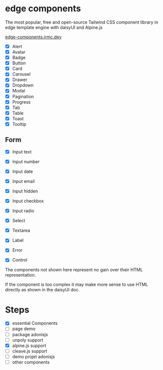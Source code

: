 # edge components

The most popular, free and open-source Tailwind CSS component library in edge template engine with daisyUI and Alpine.js

[edge-components.jrmc.dev](https://edge-components.jrmc.dev)

- [x] Alert
- [x] Avatar
- [x] Badge
- [x] Button
- [x] Card
- [x] Carousel
- [x] Drawer
- [x] Dropdown
- [x] Modal
- [x] Pagination
- [x] Progress
- [x] Tab
- [x] Table
- [x] Toast
- [x] Tooltip

## Form
- [x] Input text
- [x] Input number
- [x] Input date
- [x] Input email
- [x] Input hidden
- [x] Input checkbox
- [x] Input radio
- [x] Select
- [x] Textarea
- [x] Label
- [x] Error
- [x] Control


The components not shown here represent no gain over their HTML representation.

If the component is too complex it may make more sense to use HTML directly as shown in the daisyUI doc. 

# Steps

- [x] essential Components
- [ ] page demo
- [ ] package adonisjs
- [ ] unpoly support
- [x] alpine.js support
- [ ] cleave.js support
- [ ] demo projet adonisjs
- [ ] other components
